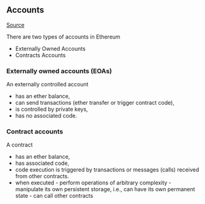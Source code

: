 ## Accounts

[Source](https://ethdocs.org/en/latest/contracts-and-transactions/account-types-gas-and-transactions.html#eoa-vs-contract-accounts)

There are two types of accounts in Ethereum
- Externally Owned Accounts
- Contracts Accounts


### Externally owned accounts (EOAs)

An externally controlled account

- has an ether balance,
- can send transactions (ether transfer or trigger contract code),
- is controlled by private keys,
- has no associated code.

### Contract accounts

A contract

- has an ether balance,
- has associated code,
- code execution is triggered by transactions or messages (calls) received from other contracts.
- when executed - perform operations of arbitrary complexity - manipulate its own persistent storage, i.e., can have its own permanent state - can call other contracts
